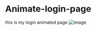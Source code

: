 # Animate-login-page
this is my login animated page
![image](https://user-images.githubusercontent.com/75322969/217289626-0fb66284-07e3-4e86-b7db-9204d6fa2ce0.png)


